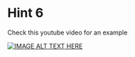 # Hint 6

Check this youtube video for an example

[![IMAGE ALT TEXT HERE](http://img.youtube.com/vi/2fLPIWK5W7k/0.jpg)](http://www.youtube.com/watch?v=2fLPIWK5W7k)

